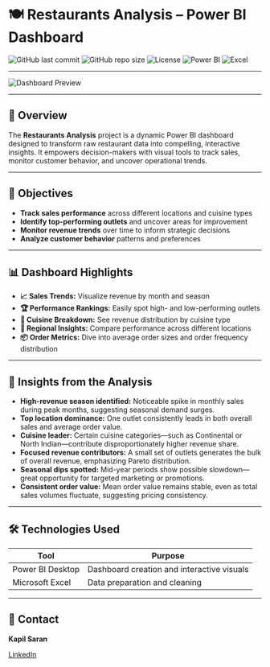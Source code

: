 # 🍽 Restaurants Analysis – Power BI Dashboard

![GitHub last commit](https://img.shields.io/github/last-commit/Kapil-saran07/Restaurants-Analysis?color=blue)
![GitHub repo size](https://img.shields.io/github/repo-size/Kapil-saran07/Restaurants-Analysis?color=green)
![License](https://img.shields.io/badge/License-MIT-yellow.svg)
![Power BI](https://img.shields.io/badge/Power%20BI-Dashboard-orange?logo=powerbi)
![Excel](https://img.shields.io/badge/Excel-Data%20Cleaning-success?logo=microsoft-excel)

---

![Dashboard Preview](https://github.com/user-attachments/assets/5504e448-3202-4bea-ba3d-d5f395d4cf38)

---

## 📌 Overview  
The **Restaurants Analysis** project is a dynamic Power BI dashboard designed to transform raw restaurant data into compelling, interactive insights. It empowers decision-makers with visual tools to track sales, monitor customer behavior, and uncover operational trends.

---

## 🎯 Objectives  
- **Track sales performance** across different locations and cuisine types  
- **Identify top-performing outlets** and uncover areas for improvement  
- **Monitor revenue trends** over time to inform strategic decisions  
- **Analyze customer behavior** patterns and preferences

---

## 📊 Dashboard Highlights  
- **📈 Sales Trends:** Visualize revenue by month and season  
- **🏆 Performance Rankings:** Easily spot high- and low-performing outlets  
- **🍜 Cuisine Breakdown:** See revenue distribution by cuisine type  
- **📍 Regional Insights:** Compare performance across different locations  
- **📦 Order Metrics:** Dive into average order sizes and order frequency distribution

---

## 📌 Insights from the Analysis  


- **High-revenue season identified:** Noticeable spike in monthly sales during peak months, suggesting seasonal demand surges.  
- **Top location dominance:** One outlet consistently leads in both overall sales and average order value.  
- **Cuisine leader:** Certain cuisine categories—such as Continental or North Indian—contribute disproportionately higher revenue share.  
- **Focused revenue contributors:** A small set of outlets generates the bulk of overall revenue, emphasizing Pareto distribution.  
- **Seasonal dips spotted:** Mid-year periods show possible slowdown—great opportunity for targeted marketing or promotions.  
- **Consistent order value:** Mean order value remains stable, even as total sales volumes fluctuate, suggesting pricing consistency.

---

## 🛠 Technologies Used  
| Tool              | Purpose                                 |
|------------------|-----------------------------------------|
| Power BI Desktop | Dashboard creation and interactive visuals |
| Microsoft Excel  | Data preparation and cleaning           |

---

## 📧 Contact

**Kapil Saran**
  
[LinkedIn](www.linkedin.com/in/kapil-saran-5772j48)
